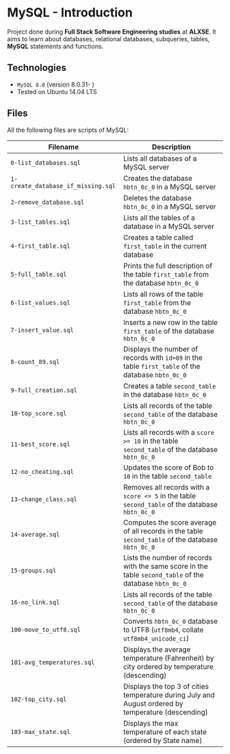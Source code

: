 # MySQL - Introduction

Project done during **Full Stack Software Engineering studies** at **ALXSE**. It aims to learn about databases, relational databases, subqueries, tables, **MySQL** statements and functions.

## Technologies

- `MySQL 8.0` (version 8.0.31- )
- Tested on Ubuntu 14.04 LTS

## Files

All the following files are scripts of MySQL:

| Filename                           | Description                                                                                             |
| ---------------------------------- | ------------------------------------------------------------------------------------------------------- |
| `0-list_databases.sql`             | Lists all databases of a MySQL server                                                                   |
| `1-create_database_if_missing.sql` | Creates the database `hbtn_0c_0` in a MySQL server                                                      |
| `2-remove_database.sql`            | Deletes the database `hbtn_0c_0` in a MySQL server                                                      |
| `3-list_tables.sql`                | Lists all the tables of a database in a MySQL server                                                    |
| `4-first_table.sql`                | Creates a table called `first_table` in the current database                                            |
| `5-full_table.sql`                 | Prints the full description of the table `first_table` from the database `hbtn_0c_0`                    |
| `6-list_values.sql`                | Lists all rows of the table `first_table` from the database `hbtn_0c_0`                                 |
| `7-insert_value.sql`               | Inserts a new row in the table `first_table` of the database `hbtn_0c_0`                                |
| `8-count_89.sql`                   | Displays the number of records with `id=89` in the table `first_table` of the database `hbtn_0c_0`      |
| `9-full_creation.sql`              | Creates a table `second_table` in the database `hbtn_0c_0`                                              |
| `10-top_score.sql`                 | Lists all records of the table `second_table` of the database `hbtn_0c_0`                               |
| `11-best_score.sql`                | Lists all records with a `score >= 10` in the table `second_table` of the database `hbtn_0c_0`          |
| `12-no_cheating.sql`               | Updates the score of Bob to `10` in the table `second_table`                                            |
| `13-change_class.sql`              | Removes all records with a `score <= 5` in the table `second_table` of the database `hbtn_0c_0`         |
| `14-average.sql`                   | Computes the score average of all records in the table `second_table` of the database `hbtn_0c_0`       |
| `15-groups.sql`                    | Lists the number of records with the same score in the table `second_table` of the database `hbtn_0c_0` |
| `16-no_link.sql`                   | Lists all records of the table `second_table` of the database `hbtn_0c_0`                               |
| `100-move_to_utf8.sql`             | Converts `hbtn_0c_0` database to UTF8 (`utf8mb4`, collate `utf8mb4_unicode_ci`)                         |
| `101-avg_temperatures.sql`         | Displays the average temperature (Fahrenheit) by city ordered by temperature (descending)               |
| `102-top_city.sql`                 | Displays the top 3 of cities temperature during July and August ordered by temperature (descending)     |
| `103-max_state.sql`                | Displays the max temperature of each state (ordered by State name)                                      |
